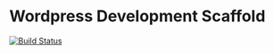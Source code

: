 # Wordpress Development Scaffold

[![Build Status](https://travis-ci.org/meltedspork/wordpress-development-scaffold.svg?branch=master)](https://travis-ci.org/meltedspork/wordpress-development-scaffold)